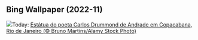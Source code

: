 ## Bing Wallpaper (2022-11)
![](https://www.bing.com/th?id=OHR.CarlosDrummond120_PT-BR1070507633_UHD.jpg&w=1000)Today: [Estátua do poeta Carlos Drummond de Andrade em Copacabana, Rio de Janeiro (© Bruno Martins/Alamy Stock Photo)](https://www.bing.com/th?id=OHR.CarlosDrummond120_PT-BR1070507633_UHD.jpg)